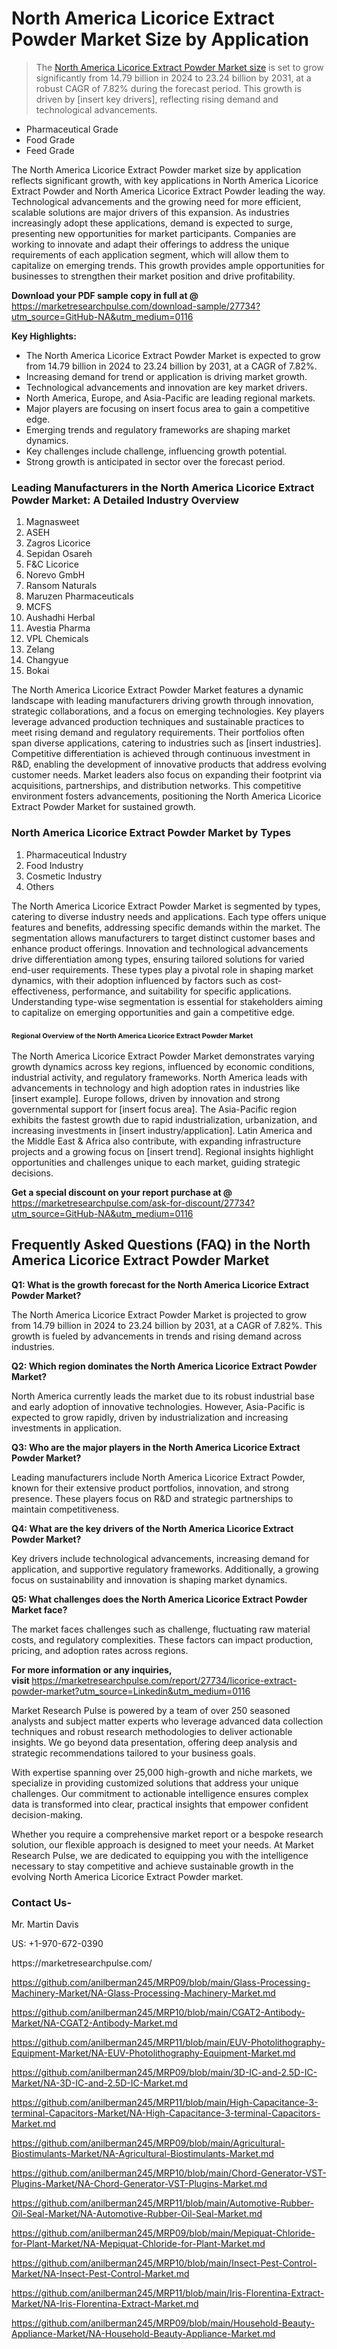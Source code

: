 <h1>North America Licorice Extract Powder Market&nbsp;Size by Application</h1><blockquote><p>The <a href="https://marketresearchpulse.com/download-sample/27734?utm_source=GitHub-NA&amp;utm_medium=0116">North America Licorice Extract Powder Market size</a> is set to grow significantly from 14.79 billion in 2024 to 23.24 billion by 2031, at a robust CAGR of 7.82% during the forecast period. This growth is driven by [insert key drivers], reflecting rising demand and technological advancements.</p></blockquote><ul><li>Pharmaceutical Grade<li> Food Grade<li> Feed Grade</li></ul><p>The North America Licorice Extract Powder market size by application reflects significant growth, with key applications in North America Licorice Extract Powder and North America Licorice Extract Powder leading the way. Technological advancements and the growing need for more efficient, scalable solutions are major drivers of this expansion. As industries increasingly adopt these applications, demand is expected to surge, presenting new opportunities for market participants. Companies are working to innovate and adapt their offerings to address the unique requirements of each application segment, which will allow them to capitalize on emerging trends. This growth provides ample opportunities for businesses to strengthen their market position and drive profitability.</p><p><strong>Download your PDF sample copy in full at @ </strong><a href="https://marketresearchpulse.com/download-sample/27734?utm_source=GitHub-NA&amp;utm_medium=0116">https://marketresearchpulse.com/download-sample/27734?utm_source=GitHub-NA&amp;utm_medium=0116</a></p><p><strong>Key Highlights: </strong></p><ul><li>The North America Licorice Extract Powder Market is expected to grow from 14.79 billion in 2024 to 23.24 billion by 2031, at a CAGR of 7.82%.</li><li>Increasing demand for trend or application is driving market growth.</li><li>Technological advancements and innovation are key market drivers.</li><li>North America, Europe, and Asia-Pacific are leading regional markets.</li><li>Major players are focusing on insert focus area to gain a competitive edge.</li><li>Emerging trends and regulatory frameworks are shaping market dynamics.</li><li>Key challenges include challenge, influencing growth potential.</li><li>Strong growth is anticipated in sector over the forecast period.</li></ul><h3>Leading Manufacturers in the North America Licorice Extract Powder Market: A Detailed Industry Overview</h3><ol><li>Magnasweet</li><li>ASEH</li><li>Zagros Licorice</li><li>Sepidan Osareh</li><li>F&C Licorice</li><li>Norevo GmbH</li><li>Ransom Naturals</li><li>Maruzen Pharmaceuticals</li><li>MCFS</li><li>Aushadhi Herbal</li><li>Avestia Pharma</li><li>VPL Chemicals</li><li>Zelang</li><li>Changyue</li><li>Bokai</li></ol><div class="flex max-w-full flex-col flex-grow"><div class="min-h-8 text-message flex w-full flex-col items-end gap-2 whitespace-normal break-words [.text-message+&amp;]:mt-5" dir="auto" data-message-author-role="assistant" data-message-id="fd8432e4-4910-450d-b182-61b7bfb0a01f" data-message-model-slug="gpt-4o"><div class="flex w-full flex-col gap-1 empty:hidden first:pt-[3px]"><div class="markdown prose w-full break-words dark:prose-invert light"><p>The North America Licorice Extract Powder Market features a dynamic landscape with leading manufacturers driving growth through innovation, strategic collaborations, and a focus on emerging technologies. Key players leverage advanced production techniques and sustainable practices to meet rising demand and regulatory requirements. Their portfolios often span diverse applications, catering to industries such as [insert industries]. Competitive differentiation is achieved through continuous investment in R&amp;D, enabling the development of innovative products that address evolving customer needs. Market leaders also focus on expanding their footprint via acquisitions, partnerships, and distribution networks. This competitive environment fosters advancements, positioning the North America Licorice Extract Powder Market for sustained growth.</p></div></div></div></div><h3>North America Licorice Extract Powder Market by Types</h3><ol><li>Pharmaceutical Industry<li> Food Industry<li> Cosmetic Industry<li> Others</li></ol><div class="flex max-w-full flex-col flex-grow"><div class="min-h-8 text-message flex w-full flex-col items-end gap-2 whitespace-normal break-words [.text-message+&amp;]:mt-5" dir="auto" data-message-author-role="assistant" data-message-id="084470be-0bb7-4664-bddf-5156b4f41249" data-message-model-slug="gpt-4o-mini"><div class="flex w-full flex-col gap-1 empty:hidden first:pt-[3px]"><div class="markdown prose w-full break-words dark:prose-invert light"><p>The North America Licorice Extract Powder Market is segmented by types, catering to diverse industry needs and applications. Each type offers unique features and benefits, addressing specific demands within the market. The segmentation allows manufacturers to target distinct customer bases and enhance product offerings. Innovation and technological advancements drive differentiation among types, ensuring tailored solutions for varied end-user requirements. These types play a pivotal role in shaping market dynamics, with their adoption influenced by factors such as cost-effectiveness, performance, and suitability for specific applications. Understanding type-wise segmentation is essential for stakeholders aiming to capitalize on emerging opportunities and gain a competitive edge.</p></div></div></div></div><h3><span style="font-size: 11px;">Regional Overview of the North America Licorice Extract Powder Market</span></h3><div class="flex max-w-full flex-col flex-grow"><div class="min-h-8 text-message flex w-full flex-col items-end gap-2 whitespace-normal break-words [.text-message+&amp;]:mt-5" dir="auto" data-message-author-role="assistant" data-message-id="e9038762-ce64-4e30-91c9-9bd413514231" data-message-model-slug="gpt-4o-mini"><div class="flex w-full flex-col gap-1 empty:hidden first:pt-[3px]"><div class="markdown prose w-full break-words dark:prose-invert light"><p>The North America Licorice Extract Powder Market demonstrates varying growth dynamics across key regions, influenced by economic conditions, industrial activity, and regulatory frameworks. North America leads with advancements in technology and high adoption rates in industries like [insert example]. Europe follows, driven by innovation and strong governmental support for [insert focus area]. The Asia-Pacific region exhibits the fastest growth due to rapid industrialization, urbanization, and increasing investments in [insert industry/application]. Latin America and the Middle East &amp; Africa also contribute, with expanding infrastructure projects and a growing focus on [insert trend]. Regional insights highlight opportunities and challenges unique to each market, guiding strategic decisions.</p></div></div></div></div><p><strong>Get a special discount on your report purchase at @ </strong><a href="https://marketresearchpulse.com/ask-for-discount/27734?utm_source=GitHub-NA&amp;utm_medium=0116">https://marketresearchpulse.com/ask-for-discount/27734?utm_source=GitHub-NA&amp;utm_medium=0116</a></p><h2>Frequently Asked Questions (FAQ) in the North America Licorice Extract Powder Market</h2><p><strong>Q1: What is the growth forecast for the North America Licorice Extract Powder Market?</strong></p><p>The North America Licorice Extract Powder Market is projected to grow from 14.79 billion in 2024 to 23.24 billion by 2031, at a CAGR of 7.82%. This growth is fueled by advancements in trends and rising demand across industries.</p><p><strong>Q2: Which region dominates the North America Licorice Extract Powder Market?</strong></p><p>North America currently leads the market due to its robust industrial base and early adoption of innovative technologies. However, Asia-Pacific is expected to grow rapidly, driven by industrialization and increasing investments in application.</p><p><strong>Q3: Who are the major players in the North America Licorice Extract Powder Market?</strong></p><p>Leading manufacturers include North America Licorice Extract Powder, known for their extensive product portfolios, innovation, and strong presence. These players focus on R&amp;D and strategic partnerships to maintain competitiveness.</p><p><strong>Q4: What are the key drivers of the North America Licorice Extract Powder Market?</strong></p><p>Key drivers include technological advancements, increasing demand for application, and supportive regulatory frameworks. Additionally, a growing focus on sustainability and innovation is shaping market dynamics.</p><p><strong>Q5: What challenges does the North America Licorice Extract Powder Market face?</strong></p><p>The market faces challenges such as challenge, fluctuating raw material costs, and regulatory complexities. These factors can impact production, pricing, and adoption rates across regions.</p><p><strong>For more information or any inquiries, visit&nbsp;</strong><a href="https://marketresearchpulse.com/report/27734/licorice-extract-powder-market?utm_source=Linkedin&utm_medium=0116">https://marketresearchpulse.com/report/27734/licorice-extract-powder-market?utm_source=Linkedin&utm_medium=0116</a></p><p>Market Research Pulse is powered by a team of over 250 seasoned analysts and subject matter experts who leverage advanced data collection techniques and robust research methodologies to deliver actionable insights. We go beyond data presentation, offering deep analysis and strategic recommendations tailored to your business goals.</p><p>With expertise spanning over 25,000 high-growth and niche markets, we specialize in providing customized solutions that address your unique challenges. Our commitment to actionable intelligence ensures complex data is transformed into clear, practical insights that empower confident decision-making.</p><p>Whether you require a comprehensive market report or a bespoke research solution, our flexible approach is designed to meet your needs. At Market Research Pulse, we are dedicated to equipping you with the intelligence necessary to stay competitive and achieve sustainable growth in the evolving North America Licorice Extract Powder market.</p><h3><strong>Contact Us-</strong></h3><p>Mr. Martin Davis</p><p>US: +1-970-672-0390</p><p>https://marketresearchpulse.com/</p><p><a href="https://github.com/anilberman245/MRP09/blob/main/Glass-Processing-Machinery-Market/NA-Glass-Processing-Machinery-Market.md">https://github.com/anilberman245/MRP09/blob/main/Glass-Processing-Machinery-Market/NA-Glass-Processing-Machinery-Market.md</a></p><p><a href="https://github.com/anilberman245/MRP10/blob/main/CGAT2-Antibody-Market/NA-CGAT2-Antibody-Market.md">https://github.com/anilberman245/MRP10/blob/main/CGAT2-Antibody-Market/NA-CGAT2-Antibody-Market.md</a></p><p><a href="https://github.com/anilberman245/MRP11/blob/main/EUV-Photolithography-Equipment-Market/NA-EUV-Photolithography-Equipment-Market.md">https://github.com/anilberman245/MRP11/blob/main/EUV-Photolithography-Equipment-Market/NA-EUV-Photolithography-Equipment-Market.md</a></p><p><a href="https://github.com/anilberman245/MRP09/blob/main/3D-IC-and-2.5D-IC-Market/NA-3D-IC-and-2.5D-IC-Market.md">https://github.com/anilberman245/MRP09/blob/main/3D-IC-and-2.5D-IC-Market/NA-3D-IC-and-2.5D-IC-Market.md</a></p><p><a href="https://github.com/anilberman245/MRP11/blob/main/High-Capacitance-3-terminal-Capacitors-Market/NA-High-Capacitance-3-terminal-Capacitors-Market.md">https://github.com/anilberman245/MRP11/blob/main/High-Capacitance-3-terminal-Capacitors-Market/NA-High-Capacitance-3-terminal-Capacitors-Market.md</a></p><p><a href="https://github.com/anilberman245/MRP09/blob/main/Agricultural-Biostimulants-Market/NA-Agricultural-Biostimulants-Market.md">https://github.com/anilberman245/MRP09/blob/main/Agricultural-Biostimulants-Market/NA-Agricultural-Biostimulants-Market.md</a></p><p><a href="https://github.com/anilberman245/MRP10/blob/main/Chord-Generator-VST-Plugins-Market/NA-Chord-Generator-VST-Plugins-Market.md">https://github.com/anilberman245/MRP10/blob/main/Chord-Generator-VST-Plugins-Market/NA-Chord-Generator-VST-Plugins-Market.md</a></p><p><a href="https://github.com/anilberman245/MRP11/blob/main/Automotive-Rubber-Oil-Seal-Market/NA-Automotive-Rubber-Oil-Seal-Market.md">https://github.com/anilberman245/MRP11/blob/main/Automotive-Rubber-Oil-Seal-Market/NA-Automotive-Rubber-Oil-Seal-Market.md</a></p><p><a href="https://github.com/anilberman245/MRP09/blob/main/Mepiquat-Chloride-for-Plant-Market/NA-Mepiquat-Chloride-for-Plant-Market.md">https://github.com/anilberman245/MRP09/blob/main/Mepiquat-Chloride-for-Plant-Market/NA-Mepiquat-Chloride-for-Plant-Market.md</a></p><p><a href="https://github.com/anilberman245/MRP10/blob/main/Insect-Pest-Control-Market/NA-Insect-Pest-Control-Market.md">https://github.com/anilberman245/MRP10/blob/main/Insect-Pest-Control-Market/NA-Insect-Pest-Control-Market.md</a></p><p><a href="https://github.com/anilberman245/MRP11/blob/main/Iris-Florentina-Extract-Market/NA-Iris-Florentina-Extract-Market.md">https://github.com/anilberman245/MRP11/blob/main/Iris-Florentina-Extract-Market/NA-Iris-Florentina-Extract-Market.md</a></p><p><a href="https://github.com/anilberman245/MRP09/blob/main/Household-Beauty-Appliance-Market/NA-Household-Beauty-Appliance-Market.md">https://github.com/anilberman245/MRP09/blob/main/Household-Beauty-Appliance-Market/NA-Household-Beauty-Appliance-Market.md</a></p>
